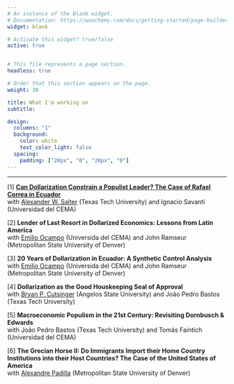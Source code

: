 ```yaml
---
# An instance of the Blank widget.
# Documentation: https://wowchemy.com/docs/getting-started/page-builder/
widget: blank

# Activate this widget? true/false
active: true


# This file represents a page section.
headless: true

# Order that this section appears on the page.
weight: 30

title: What I'm working on
subtitle:

design:
  columns: "1"
  background:
    color: white
    text_color_light: false
  spacing:
    padding: ["20px", "0", "20px", "0"]
---
```


---

[1] [**Can Dollarization Constrain a Populist Leader? The Case of Rafael Correa in Ecuador**](https://papers.ssrn.com/abstract=3988413)  
with [Alexander W. Salter](https://www.awsalter.com/) (Texas Tech University) and Ignacio Savanti (Universidad del CEMA)

[2] **Lender of Last Resort in Dollarized Economics: Lessons from Latin America**  
with [Emilio Ocampo](http://ucema.edu.ar/cgi-bin/profesores/listap.pl?id=15534) (Universida del CEMA) and John Ramseur (Metropolitan State University of Denver)

[3] **20 Years of Dollarization in Ecuador: A Synthetic Control Analysis**  
with [Emilio Ocampo](http://ucema.edu.ar/cgi-bin/profesores/listap.pl?id=15534) (Universida del CEMA) and John Ramseur (Metropolitan State University of Denver)

[4] **Dollarization as the Good Houskeeping Seal of Approval**  
with [Bryan P. Cutsinger](https://www.bryancutsinger.com/) (Angelos State University) and João Pedro Bastos (Texas Tech University)

[5] **Macroeconomic Populism in the 21st Century: Revisiting Dornbusch & Edwards**  
with João Pedro Bastos (Texas Tech University) and Tomás Faintich (Universidad del CEMA)

[6] **The Grecian Horse II: Do Immigrants Import their Home Country Institutions into their Host Countries? The Case of the United States of America**  
with [Alexandre Padilla](https://www.alexandrepadilla.com/) (Metropolitan State University of Denver)